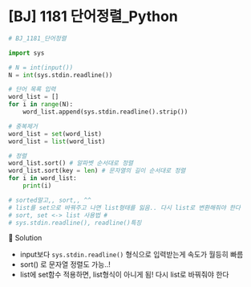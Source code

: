 # [BJ] 1181 단어정렬_Python 

```python
# BJ_1181_단어정렬  

import sys 

# N = int(input())
N = int(sys.stdin.readline())

# 단어 목록 입력
word_list = []
for i in range(N):
    word_list.append(sys.stdin.readline().strip())

# 중복제거
word_list = set(word_list)
word_list = list(word_list)

# 정렬
word_list.sort() # 알파벳 순서대로 정렬 
word_list.sort(key = len) # 문자열의 길이 순서대로 정렬
for i in word_list:
    print(i)

# sorted말고,, sort,, ^^ 
# list를 set으로 바꿔주고 나면 list형태를 잃음.. 다시 list로 변환해줘야 한다 
# sort, set <-> list 사용법 # 
# sys.stdin.readline(), readline()특징
```

📜 Solution

- input보다 `sys.stdin.readline()` 형식으로 입력받는게 속도가 월등히 빠름
- sort() 로 문자열 정렬도 가능..!
- list에 set함수 적용하면, list형식이 아니게 됨! 다시 list로 바꿔줘야 한다

